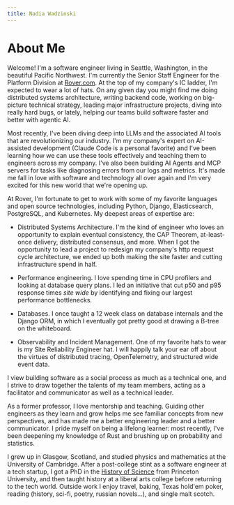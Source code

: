 ```yaml
---
title: Nadia Wadzinski
---
```

# About Me

Welcome! I'm a software engineer living in Seattle, Washington, in the
beautiful Pacific Northwest. I'm currently the Senior Staff Engineer for the
Platform Division at <a href="https://www.rover.com/">Rover.com</a>. At the top
of my company's IC ladder, I'm expected to wear a lot of hats. On any given day
you might find me doing distributed systems architecture, writing backend code,
working on big-picture technical strategy, leading major infrastructure projects, 
diving into really hard bugs, or lately, helping our teams build software faster 
and better with agentic AI.

Most recently, I've been diving deep into LLMs and the associated AI tools that
are revolutionizing our industry. I'm my company's expert on AI-assisted
development (Claude Code is a personal favorite) and I've been learning how we can
use these tools effectively and teaching them to engineers across my
company. I've also been building AI Agents and MCP servers for tasks like
diagnosing errors from our logs and metrics. It's made me fall in love
with software and technology all over again and I'm very excited for this new
world that we're opening up.

At Rover, I'm fortunate to get to work with some of my favorite languages and
open source technologies, including Python, Django, Elasticsearch, PostgreSQL,
and Kubernetes. My deepest areas of expertise are:

* Distributed Systems Architecture. I'm the kind of engineer who loves an
  opportunity to explain eventual consistency, the CAP Theorem, at-least-once
  delivery, distributed consensus, and more. When I got the opportunity to lead
  a project to redesign my company's http request cycle architecture, we ended
  up both making the site faster and cutting infrastructure spend in half.

* Performance engineering. I love spending time in CPU profilers and looking at
  database query plans. I led an initiative that cut p50 and p95 response times
  _site wide_ by identifying and fixing our largest performance bottlenecks.

* Databases. I once taught a 12 week class on database internals and the Django ORM,
  in which I eventually got pretty good at drawing a B-tree on the whiteboard.

* Observability and Incident Management. One of my favorite hats to wear is my Site
  Reliability Engineer hat. I will happily talk your ear off about the virtues
  of distributed tracing, OpenTelemetry, and structured wide event data.

I view building software as a social process as much as a technical one, and 
I strive to draw together the talents of my team members,
acting as a facilitator and communicator as well as a technical leader. 

As a former professor, I love mentorship and teaching. Guiding other engineers
as they learn and grow helps me see familiar concepts from new perspectives,
and has made me a better engineering leader and a better communicator. I
pride myself on being a lifelong learner: most recently, I've been deepening my
knowledge of Rust and brushing up on probability and statistics.

I grew up in Glasgow, Scotland, and studied physics and mathematics at the
University of Cambridge. After a post-college stint as a software engineer at a
tech startup, I got a PhD in the <a href="history_of_science.html">History of
Science</a> from Princeton University, and then taught history at a liberal
arts college before returning to the tech world. Outside work I enjoy travel,
baking, Texas hold'em poker, reading (history, sci-fi, poetry, russian
novels...), and single malt scotch.
